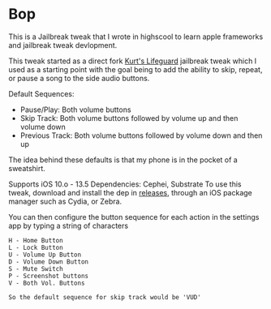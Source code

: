 # Bop

This is a Jailbreak tweak that I wrote in highscool to learn apple frameworks and jailbreak tweak devlopment.

This tweak started as a direct fork [Kurt's Lifeguard](https://github.com/Kurrt/Lifeguard) jailbreak tweak which I used as a starting point with the goal being to add the ability to skip, repeat, or pause a song to the side audio buttons.

Default Sequences:
* Pause/Play: Both volume buttons
* Skip Track: Both volume buttons followed by volume up and then volume down
* Previous Track: Both volume buttons followed by volume down and then up

The idea behind these defaults is that my phone is in the pocket of a sweatshirt.

Supports iOS 10.o - 13.5
Dependencies: Cephei, Substrate
To use this tweak, download and install the dep in [releases](https://github.com/Squidkingdom/Bop/releases/), through an iOS package manager such as Cydia, or Zebra.

You can then configure the button sequence for each action in the settings app by typing a string of characters
```
H - Home Button
L - Lock Button
U - Volume Up Button
D - Volume Down Button
S - Mute Switch
P - Screenshot buttons
V - Both Vol. Buttons

So the default sequence for skip track would be 'VUD'
```
